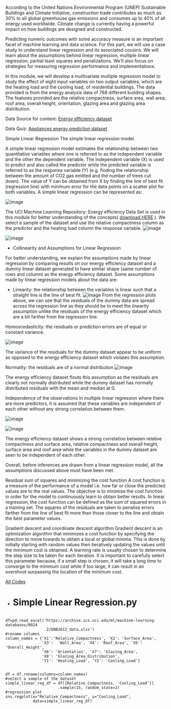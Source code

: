 According to the United Nations Environmental Program (UNEP) Sustainable Buildings and Climate Initiative, construction trade contributes as much as 30% to all global greenhouse gas emissions and consumes up to 40% of all energy used worldwide. Climate change is currently having a powerful impact on how buildings are designed and constructed.

Predicting numeric outcomes with some accuracy measure is an important facet of machine learning and data science. For this part, we will use a case study to understand linear regression and its associated cousins. We will learn about the assumptions behind linear regression, multiple linear regression, partial least squares and penalizations. We’ll also focus on strategies for measuring regression performance and implementations.

In this module, we will develop a multivariate multiple regression model to study the effect of eight input variables on two output variables, which are the heating load and the cooling load, of residential buildings. The data provided is from the energy analysis data of 768 different building shapes. The features provided are the relative compactness, surface area, wall area, roof area, overall height, orientation, glazing area and glazing area distribution.

Data Source for content:  [Energy efficiency dataset](https://docs.google.com/spreadsheets/d/1vT62mqIIdmSmBc_n47PruZybP-96DVSj/edit?usp=share_link&ouid=103106601474617958935&rtpof=true&sd=true)

Data Quiz:  [Appliances energy prediction dataset](https://drive.google.com/file/d/1Eru_UHVc3WLHVveC9Q8K9QUxlzYeHt18/view?usp=share_link)

Simple Linear Regression
The simple linear regression model.

A simple linear regression model estimates the relationship between two quantitative variables where one is referred to as the independent variable and the other the dependent variable. The independent variable (X) is used to predict and also called the predictor while the predicted variable is referred to as the response variable (Y) (e.g. finding the relationship between the amount of CO2 gas emitted and the number of trees cut down). The value of Y can be obtained from X by finding the line of best fit (regression line) with minimum error for the data points on a scatter plot for both variables. A simple linear regression can be represented as:

![image](https://user-images.githubusercontent.com/93423367/204094553-d93144f0-540f-4a2c-affe-a9a15ac03478.png)

The UCI Machine Learning Repository: Energy efficiency Data Set is used in this module for better understanding of the concepts( [download HERE](https://docs.google.com/spreadsheets/d/1vT62mqIIdmSmBc_n47PruZybP-96DVSj/edit?usp=share_link&ouid=103106601474617958935&rtpof=true&sd=true) ). We select a sample of the dataset and use the relative compactness column as the predictor and the heating load column the response variable.
![image](https://user-images.githubusercontent.com/93423367/204094613-aaee70c4-c276-44e6-9385-0a9df3f06d5c.png)

![image](https://user-images.githubusercontent.com/93423367/204094627-5c7e954d-f7cb-41c7-9ba5-405b0d5ee5c3.png)

- Collinearity and Assumptions for Linear Regression

For better understanding, we explain the assumptions made by linear regression by comparing results on our energy efficiency dataset and a dummy linear dataset generated to have similar shape (same number of rows and column) as the energy efficiency dataset. Some assumptions made by linear regression models about the data are:

- Linearity: the relationship between the variables is linear such that a straight line is the line of best fit.
 ![image](https://user-images.githubusercontent.com/93423367/204094683-d39deb43-fd5c-4d64-9b05-fb91facd0f0a.png)
 From the regression plots above, we can see that the residuals of the dummy data are spread across the regression line as they should be to meet the linearity assumption unlike the residuals of the energy efficiency dataset which are a bit farther from the regression line.

Homoscedasticity: the residuals or prediction errors are of equal or constant variance.

![image](https://user-images.githubusercontent.com/93423367/204094704-b4ea5f70-6e4d-4687-b9ab-28cd41a6f0b0.png)

The variance of the residuals for the dummy dataset appear to be uniform as opposed to the energy efficiency dataset which violates this assumption.

Normality: the residuals are of a normal distribution
![image](https://user-images.githubusercontent.com/93423367/204094726-8eb270c1-5dac-4a08-8f9f-9a470ee9dc55.png)

The energy efficiency dataset flouts this assumption as the residuals are clearly not normally distributed while the dummy dataset has normally distributed residuals with the mean and median at 0. 

Independence of the observations
In multiple linear regression where there are more predictors, it is assumed that these variables are independent of each other without any strong correlation between them.

![image](https://user-images.githubusercontent.com/93423367/204094746-e5000e1d-6af8-4dd2-84b5-6a7d8db6f1f5.png)

![image](https://user-images.githubusercontent.com/93423367/204094758-2385d880-9807-49ca-948c-7f673edfd5b4.png)

The energy efficiency dataset shows a strong correlation between relative compactness and surface area, relative compactness and overall height, surface area and roof area while the variables in the dummy dataset are seen to be independent of each other.

Overall, before inferences are drawn from a linear regression model, all the assumptions discussed above must have been met.

Residual sum of squares and minimizing the cost function
A cost function is a measure of the performance of a model i.e. how far or close the predicted values are to the real values. The objective is to minimise the cost function in order for the model to continuously learn to obtain better results. In linear regression, the cost function can be defined as the sum of squared errors in a training set. The squares of the residuals are taken to penalise errors farther from the line of best fit more than those closer to the line and obtain the best parameter values. 

Gradient descent and coordinate descent algorithm
Gradient descent is an optimization algorithm that minimizes a cost function by specifying the direction to move towards to obtain a local or global minima. This is done by initially starting with random values then iteratively updating the values until the minimum cost is obtained.  A learning rate is usually chosen to determine the step size to be taken for each iteration. It is important to carefully select this parameter because, if a small step is chosen, it will take a long time to converge to the minimum cost while if too large, it can result in an overshoot surpassing the location of the minimum cost.

[All Codes](https://gist.github.com/HamoyeHQ/d44bece91e108d0fb6dda16d61559e86)


- # Simple Linear Regression.py
```

df=pd.read_excel('https://archive.ics.uci.edu/ml/machine-learning-databases/0024
                  2/ENB2012_data.xlsx')
#rename columns
column_names = {'X1':'Relative_Compactness', 'X2': 'Surface_Area', 
                'X3':  'Wall_Area', 'X4': 'Roof_Area', 'X5': 'Overall_Height',
                'X6': 'Orientation', 'X7': 'Glazing_Area', 
                'X8': 'Glazing_Area_Distribution', 
                'Y1': 'Heating_Load', 'Y2': 'Cooling_Load'}


df = df.rename(columns=column_names)
#select a sample of the dataset
simple_linear_reg_df = df[[Relative_Compactness, 'Cooling_Load']]
                       .sample(15, random_state=2)
#regression plot
sns.regplot(x="Relative_Compactness", y="Cooling_Load",
            data=simple_linear_reg_df)
```


